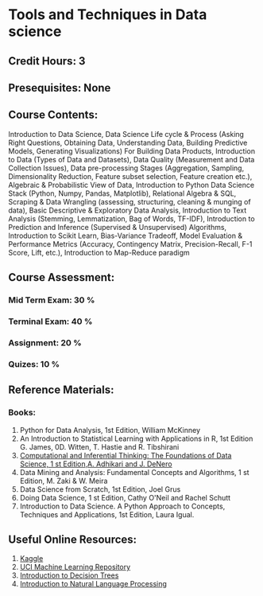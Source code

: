 # Tools and Techniques in Data science
## Credit Hours: 3
## Presequisites: None

## Course Contents:
Introduction to Data Science, Data Science Life cycle & Process (Asking Right
Questions, Obtaining Data, Understanding Data, Building Predictive Models, Generating
Visualizations) For Building Data Products, Introduction to Data (Types of Data and
Datasets), Data Quality (Measurement and Data Collection Issues), Data pre-processing
Stages (Aggregation, Sampling, Dimensionality Reduction, Feature subset selection,
Feature creation etc.), Algebraic & Probabilistic View of Data, Introduction to Python
Data Science Stack (Python, Numpy, Pandas, Matplotlib), Relational Algebra & SQL,
Scraping & Data Wrangling (assessing, structuring, cleaning & munging of data), Basic
Descriptive & Exploratory Data Analysis, Introduction to Text Analysis (Stemming,
Lemmatization, Bag of Words, TF-IDF), Introduction to Prediction and Inference
(Supervised & Unsupervised) Algorithms, Introduction to Scikit Learn, Bias-Variance
Tradeoff, Model Evaluation & Performance Metrics (Accuracy, Contingency Matrix,
Precision-Recall, F-1 Score, Lift, etc.), Introduction to Map-Reduce paradigm

## Course Assessment:
### Mid Term Exam: 30 %
### Terminal Exam: 40 %
### Assignment: 20 %
### Quizes: 10 %

## Reference Materials:
### Books:
1. Python for Data Analysis, 1st Edition, William McKinney
2. An Introduction to Statistical Learning with Applications in R, 1st Edition G. James, 0D. Witten, T. Hastie and R. Tibshirani
3. [Computational and Inferential Thinking: The Foundations of Data Science, 1 st Edition,A. Adhikari and J. DeNero](https://www.inferentialthinking.com/chapters/intro.html)
4. Data Mining and Analysis: Fundamental Concepts and Algorithms, 1 st Edition, M. Zaki & W. Meira
5. Data Science from Scratch, 1st Edition, Joel Grus
6. Doing Data Science, 1 st Edition, Cathy O'Neil and Rachel Schutt
7. Introduction to Data Science. A Python Approach to Concepts, Techniques and Applications, 1st Edition, Laura Igual.

## Useful Online Resources:
1. [Kaggle](https://www.kaggle.com)
2. [UCI Machine Learning Repository](https://archive.ics.uci.edu/ml/index.php)
3. [Introduction to Decision Trees](https://www.kaggle.com/dmilla/introduction-to-decision-trees-titanic-dataset)
4. [Introduction to Natural Language Processing](https://www.kaggle.com/learn/natural-language-processing)
